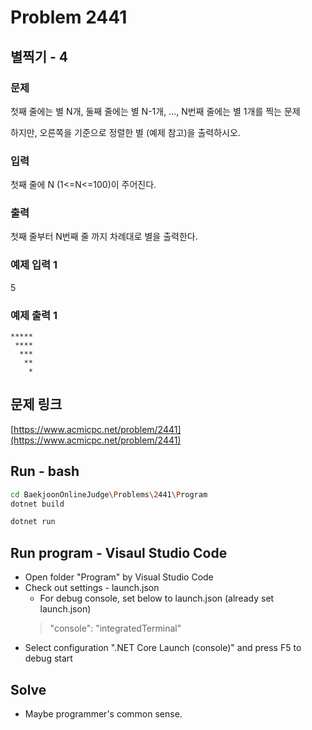 # Problem 2441

## 별찍기 - 4

### 문제

첫째 줄에는 별 N개, 둘째 줄에는 별 N-1개, ..., N번째 줄에는 별 1개를 찍는 문제

하지만, 오른쪽을 기준으로 정렬한 별 (예제 참고)을 출력하시오.

### 입력

첫째 줄에 N (1<=N<=100)이 주어진다.

### 출력

첫째 줄부터 N번째 줄 까지 차례대로 별을 출력한다.

### 예제 입력 1

5

### 예제 출력 1

```script
*****
 ****
  ***
   **
    *
```

## 문제 링크

[https://www.acmicpc.net/problem/2441](https://www.acmicpc.net/problem/2441)

## Run - bash

```bash
cd BaekjoonOnlineJudge\Problems\2441\Program
dotnet build
```

```bash
dotnet run
```

## Run program - Visaul Studio Code

- Open folder "Program" by Visual Studio Code
- Check out settings - launch.json
  - For debug console, set below to launch.json (already set launch.json)
  > "console": "integratedTerminal"
- Select configuration ".NET Core Launch (console)" and press F5 to debug start

## Solve

- Maybe programmer's common sense.